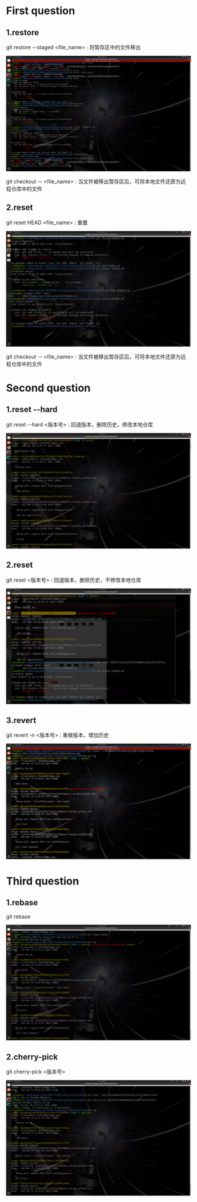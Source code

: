 # First question

## 1.restore

git restore --staged <file_name> : 将暂存区中的文件移出

![restore](photo/restore.png)

git checkout -- <file_name> : 当文件被移出暂存区后，可将本地文件还原为远程仓库中的文件

## 2.reset

git reset HEAD <file_name> : 重置

![reset](photo/reset.png)

git checkout -- <file_name> : 当文件被移出暂存区后，可将本地文件还原为远程仓库中的文件

# Second question

## 1.reset --hard

git reset --hard <版本号> : 回退版本，删除历史，修改本地仓库

![reset --hard](photo/reset%20---hard.png)

## 2.reset

git reset <版本号> : 回退版本，删除历史，不修改本地仓库

![process](photo/process.png)

## 3.revert

git revert -n <版本号> : 重做版本，增加历史

![revert](photo/revert.png)

# Third question

## 1.rebase

git rebase  <branch>

![rebase](photo/rebase.png)

## 2.cherry-pick

git cherry-pick <版本号>

![cherry-pick](photo/cherry-pick.png)
